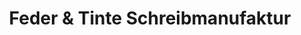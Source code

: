---
title: "Feder & Tinte Schreibmanufaktur"
url: /korschenbroich/feder-und-tinte-schreibmanufaktur/
shop: Schreibwaren
---